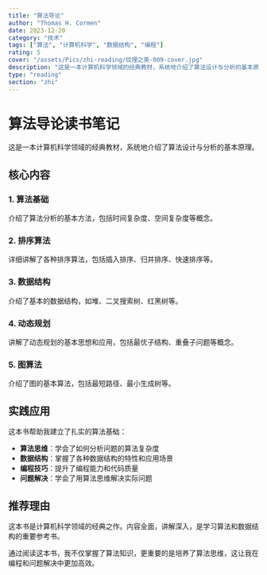 ```yaml
---
title: "算法导论"
author: "Thomas H. Cormen"
date: 2023-12-20
category: "技术"
tags: ["算法", "计算机科学", "数据结构", "编程"]
rating: 5
cover: "/assets/Pics/zhi-reading/纹理之美-009-cover.jpg"
description: "这是一本计算机科学领域的经典教材，系统地介绍了算法设计与分析的基本原理。"
type: "reading"
section: "zhi"
---
```


# 算法导论读书笔记

这是一本计算机科学领域的经典教材，系统地介绍了算法设计与分析的基本原理。

## 核心内容

### 1. 算法基础
介绍了算法分析的基本方法，包括时间复杂度、空间复杂度等概念。

### 2. 排序算法
详细讲解了各种排序算法，包括插入排序、归并排序、快速排序等。

### 3. 数据结构
介绍了基本的数据结构，如堆、二叉搜索树、红黑树等。

### 4. 动态规划
讲解了动态规划的基本思想和应用，包括最优子结构、重叠子问题等概念。

### 5. 图算法
介绍了图的基本算法，包括最短路径、最小生成树等。

## 实践应用

这本书帮助我建立了扎实的算法基础：

- **算法思维**：学会了如何分析问题的算法复杂度
- **数据结构**：掌握了各种数据结构的特性和应用场景
- **编程技巧**：提升了编程能力和代码质量
- **问题解决**：学会了用算法思维解决实际问题

## 推荐理由

这本书是计算机科学领域的经典之作。内容全面，讲解深入，是学习算法和数据结构的重要参考书。

通过阅读这本书，我不仅掌握了算法知识，更重要的是培养了算法思维，这让我在编程和问题解决中更加高效。


